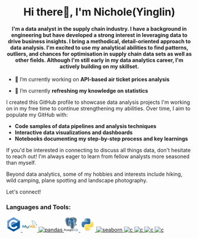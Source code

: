 <h1 align="center">Hi there👋, I'm Nichole(Yinglin)</h1>
<h4 align="center">I'm a data analyst in the supply chain industry. I have a background in engineering but have developed a strong interest in leveraging data to drive business insights. I bring a methodical, detail-oriented approach to data analysis. 
  I'm excited to use my analytical abilities to find patterns, outliers, and chances for optimisation in supply chain data sets as well as other fields. Although I'm still early in my data analytics career, I'm actively building on my skillset. </h5>

- 🔭 I’m currently working on **API-based air ticket prices analysis**

- 🌱 I’m currently **refreshing my knowledge on statistics**


I created this GitHub profile to showcase data analysis projects I'm working on in my free time to continue strengthening my abilities. Over time, I aim to populate my GitHub with:

- **Code samples of data pipelines and analysis techniques**
- **Interactive data visualizations and dashboards**
- **Notebooks documenting my step-by-step process and key learnings**

If you'd be interested in connecting to discuss all things data, don't hesitate to reach out! I'm always eager to learn from fellow analysts more seasoned than myself.

Beyond data analytics, some of my hobbies and interests include hiking, wild camping, plane spotting and landscape photography.

Let's connect!

<h3 align="left">Languages and Tools:</h3>
<p align="left"> <a href="https://www.cprogramming.com/" target="_blank" rel="noreferrer"> <img src="https://raw.githubusercontent.com/devicons/devicon/master/icons/c/c-original.svg" alt="c" width="40" height="40"/> </a> <a href="https://www.mysql.com/" target="_blank" rel="noreferrer"> <img src="https://raw.githubusercontent.com/devicons/devicon/master/icons/mysql/mysql-original-wordmark.svg" alt="mysql" width="40" height="40"/> </a> <a href="https://pandas.pydata.org/" target="_blank" rel="noreferrer"> <img src=https://upload.wikimedia.org/wikipedia/commons/e/ed/Pandas_logo.svg" alt="pandas" width="40" height="40"/> </a> <a href="https://www.postgresql.org" target="_blank" rel="noreferrer"> <img src="https://raw.githubusercontent.com/devicons/devicon/master/icons/postgresql/postgresql-original-wordmark.svg" alt="postgresql" width="40" height="40"/> </a> <a href="https://www.python.org" target="_blank" rel="noreferrer"> <img src="https://raw.githubusercontent.com/devicons/devicon/master/icons/python/python-original.svg" alt="python" width="40" height="40"/> </a> <a href="https://seaborn.pydata.org/" target="_blank" rel="noreferrer"> <img src="https://seaborn.pydata.org/_images/logo-mark-lightbg.svg" alt="seaborn" width="40" height="40"/> 
</a> <a href="https://www.tableau.com/" target="_blank" rel="noreferrer"> <img src="https://cdn.worldvectorlogo.com/logos/tableau-software.svg" alt="c" width="40" height="40"/> </a>  <a href="https://powerbi.microsoft.com/"> <img src="https://upload.wikimedia.org/wikipedia/commons/c/cf/New_Power_BI_Logo.svg" alt="c" width="40" height="40"/> </a><a href="www.sas.com"> <img src="https://www.sas.com/en/news/media-gallery/all-images/sas-logo-white-reversed-new/_jcr_content/par/image_360101046.img.png/1639774080219.png" alt="c" width="40" height="40"/> </a><a href="https://www.r-project.org/"> <img src="https://www.r-project.org/logo/Rlogo.svg" alt="c" width="40" height="40"/> </a></p>


<!---
Yinglin747/Yinglin747 is a ✨ special ✨ repository because its `README.md` (this file) appears on your GitHub profile.
You can click the Preview link to take a look at your changes.
--->
